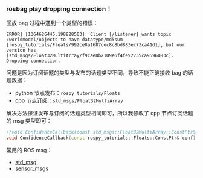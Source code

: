 ### rosbag play dropping connection！

回放 bag 过程中遇到一个类型的错误：

```shell
ERROR] [1364626445.198828503]: Client [/listener] wants topic /worldmodel/objects to have datatype/md5sum [rospy_tutorials/Floats/992ce8a1687cec8c8bd883ec73ca41d1], but our version has [std_msgs/Float32MultiArray/f9cae8b2109e6f4fe92735ca9596083c]. Dropping connection.
```

问题是因为订阅话题的类型与发布的话题类型不同，导致不能正确接收 bag 的话题数据：

- python 节点发布：`rospy_tutorials/Floats`
- cpp 节点订阅：`std_msgs/Float32MultiArray`

解决方法保证发布与订阅的话题类型相同即可，所以我修改了 cpp 节点订阅话题的 msg 类型即可：

```cpp
//void ConfidenceCallback(const std_msgs::Float32MultiArray::ConstPtr& conf);
void ConfidenceCallback(const rospy_tutorials::Floats::ConstPtr& conf);
```

常用的 ROS msg：

- [std_msg](http://wiki.ros.org/std_msgs)
- [sensor_msgs](http://wiki.ros.org/sensor_msgs)